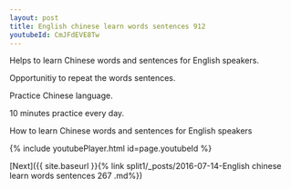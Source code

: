 ```yaml
---
layout: post
title: English chinese learn words sentences 912 
youtubeId: CmJFdEVE8Tw
---
```

 
 
Helps to learn Chinese words and sentences for English speakers.

Opportunitiy to repeat the words sentences. 

Practice Chinese language. 
 
10 minutes practice every day. 
 
How to learn Chinese words and sentences for English speakers 
 
{% include youtubePlayer.html id=page.youtubeId %}
 
 
[Next]({{ site.baseurl }}{% link  split1/_posts/2016-07-14-English chinese learn words sentences 267 .md%})
 
